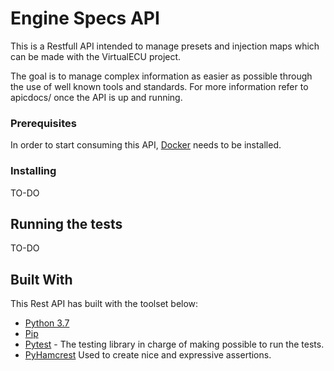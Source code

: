 # Engine Specs API

This is a Restfull API intended to manage presets and injection maps which can be made with the VirtualECU project. 

The goal is to manage complex information as easier as possible through the use of well known tools and standards.
For more information refer to apicdocs/ once the API is up and running.


### Prerequisites

In order to start consuming this API, [Docker](https://www.docker.com/get-started) needs to be installed.


### Installing
TO-DO


## Running the tests
TO-DO


## Built With
This Rest API has built with the toolset below:

* [Python 3.7](https://www.python.org/downloads/mac-osx/)
* [Pip](https://pip.pypa.io/en/stable/)
* [Pytest](https://docs.pytest.org/en/latest/) - The testing library in charge of making possible to run the tests.
* [PyHamcrest](https://pyhamcrest.readthedocs.io/en/release-1.8/) Used to create nice and expressive assertions. 
 


